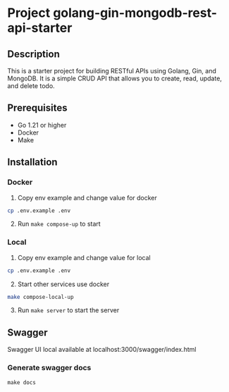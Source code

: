 # Project golang-gin-mongodb-rest-api-starter

## Description
This is a starter project for building RESTful APIs using Golang, Gin, and MongoDB. It is a simple CRUD API that allows you to create, read, update, and delete todo.

## Prerequisites
- Go 1.21 or higher
- Docker 
- Make

## Installation
### Docker
1. Copy env example and change value for docker
```sh
cp .env.example .env
```

2. Run `make compose-up` to start

### Local
1. Copy env example and change value for local
```sh
cp .env.example .env
```

2. Start other services use docker
```sh
make compose-local-up 
```

3. Run `make server` to start the server

## Swagger
Swagger UI local available at localhost:3000/swagger/index.html

### Generate swagger docs
```
make docs
```


